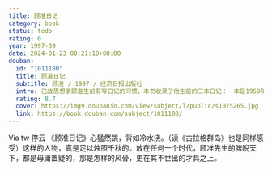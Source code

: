 ```yaml
---
title: 顾准日记
category: book
status: todo
rating: 0
year: 1997-09
date: 2024-01-23 00:21:10+08:00
douban:
  id: "1011180"
  title: 顾准日记
  subtitle: 顾准 / 1997 / 经济日报出版社
  intro: 已故思想家顾准生前有写日记的习惯，本书收录了他生前的三本日记：一本是1959年10月至1960年1月下放河南商城监督劳动时的日记；一本是1969年10月至1971年9月下放河南息县学部五七干校的日记；还有一本是顾准1972年10月到1974年10月在北京读书和生活的简单记录。这三本日记，虽然只是顾准生命长河中三个片断的记录，蛤对于研究顾准思想的发展，却有着不可忽视的价值。从多方面提供了顾准思想形成的政治背景、文化背景和生活背景。
  rating: 8.7
  cover: https://img9.doubanio.com/view/subject/l/public/s1075265.jpg
  link: https://book.douban.com/subject/1011180/
---
```


Via tw 停云 《顾准日记》心猛然跳，背如冷水浇。（读《古拉格群岛》也是同样感受）这样的人物，真是足以烛照千秋的。放在任何一个时代，顾准先生的睥睨天下，都是毋庸置疑的，那是怎样的风骨，更在其不世出的才具之上。
